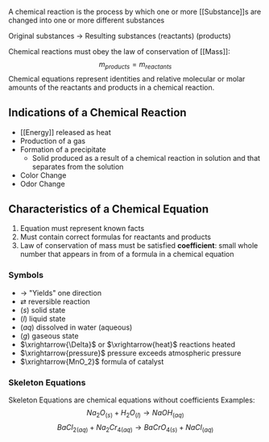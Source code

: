 A chemical reaction is the process by which one or more [[Substance]]s are changed into one or more different substances

Original substances $\to$ Resulting substances
(reactants)                    (products)

Chemical reactions must obey the law of conservation of [[Mass]]:
$$m_{products}=m_{reactants}$$
Chemical equations represent identities and relative molecular or molar amounts of the reactants and products in a chemical reaction.
## Indications of a Chemical Reaction
- [[Energy]] released as heat
- Production of a gas
- Formation of a precipitate
	- Solid produced as a result of a chemical reaction in solution and that separates from the solution
- Color Change
- Odor Change
## Characteristics of a Chemical Equation
1. Equation must represent known facts
2. Must contain correct formulas for reactants and products
3. Law of conservation of mass must be satisfied
**coefficient**: small whole number that appears in from of a formula in a chemical equation
### Symbols
- $\to$ "Yields" one direction
- $\rightleftarrows$ reversible reaction
- $(s)$ solid state
- $(l)$ liquid state
- $(aq)$ dissolved in water (aqueous)
- $(g)$ gaseous state
- $\xrightarrow{\Delta}$ or $\xrightarrow{heat}$ reactions heated
- $\xrightarrow{pressure}$ pressure exceeds atmospheric pressure
- $\xrightarrow{MnO_2}$ formula of catalyst
### Skeleton Equations
Skeleton Equations are chemical equations without coefficients
Examples:
$$Na_2O_{(s)}+H_2O_{(l)}\to NaOH_{(aq)}$$
$$BaCl_{2(aq)}+Na_2Cr_{4(aq)}\to BaCrO_{4(s)}+NaCl_{(aq)}$$
